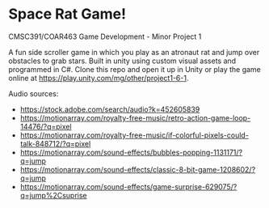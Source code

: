 # Space Rat Game!
CMSC391/COAR463 Game Development - Minor Project 1

A fun side scroller game in which you play as an atronaut rat and jump over obstacles to grab stars. Built in unity using custom visual assets and programmed in C#. 
Clone this repo and open it up in Unity or play the game online at https://play.unity.com/mg/other/project1-6-1.

Audio sources:
-  https://stock.adobe.com/search/audio?k=452605839
-  https://motionarray.com/royalty-free-music/retro-action-game-loop-14476/?q=pixel
-  https://motionarray.com/royalty-free-music/if-colorful-pixels-could-talk-848712/?q=pixel
-  https://motionarray.com/sound-effects/bubbles-popping-1131171/?q=jump
-  https://motionarray.com/sound-effects/classic-8-bit-game-1208602/?q=jump
-  https://motionarray.com/sound-effects/game-surprise-629075/?q=jump%2Csuprise
